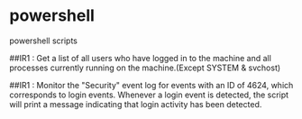# powershell
powershell scripts

##IR1 : 
Get a list of all users who have logged in to the machine and all processes currently running on the machine.(Except SYSTEM & svchost)

##IR1 : 
Monitor the "Security" event log for events with an ID of 4624, which corresponds to login events. Whenever a login event is detected, the script will print a message indicating that login activity has been detected.
